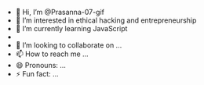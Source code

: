 - 👋 Hi, I’m @Prasanna-07-gif
- 👀 I’m interested in ethical hacking and entrepreneurship 
- 🌱 I’m currently learning JavaScript
- 
- 💞️ I’m looking to collaborate on ...
- 📫 How to reach me ...
- 😄 Pronouns: ...
- ⚡ Fun fact: ...

<!---
Prasanna-07-gif/Prasanna-07-gif is a ✨ special ✨ repository because its `README.md` (this file) appears on your GitHub profile.
You can click the Preview link to take a look at your changes.
--->
